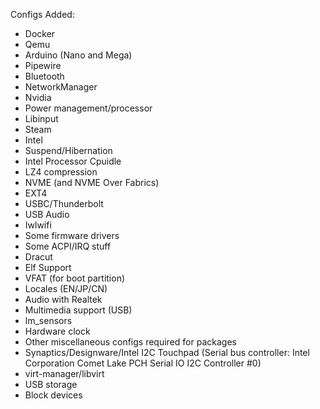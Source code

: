 Configs Added:
- Docker
- Qemu
- Arduino (Nano and Mega)
- Pipewire
- Bluetooth
- NetworkManager
- Nvidia
- Power management/processor
- Libinput
- Steam
- Intel
- Suspend/Hibernation
- Intel Processor Cpuidle
- LZ4 compression
- NVME (and NVME Over Fabrics)
- EXT4
- USBC/Thunderbolt
- USB Audio
- Iwlwifi
- Some firmware drivers
- Some ACPI/IRQ stuff
- Dracut
- Elf Support
- VFAT (for boot partition)
- Locales (EN/JP/CN)
- Audio with Realtek
- Multimedia support (USB)
- lm_sensors
- Hardware clock
- Other miscellaneous configs required for packages
- Synaptics/Designware/Intel I2C Touchpad (Serial bus controller: Intel Corporation Comet Lake PCH Serial IO I2C Controller #0)
- virt-manager/libvirt
- USB storage
- Block devices
